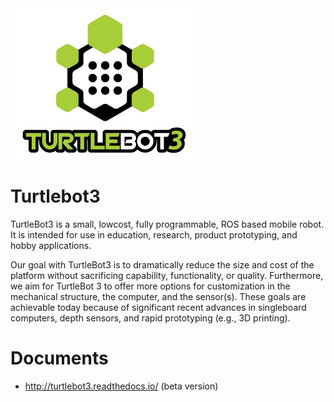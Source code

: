 <img src="https://raw.githubusercontent.com/ROBOTIS-GIT/ROBOTIS-Documents/master/wiki-images/Turtlebot3/Turtlebot3_logo.jpg" width="300">

# Turtlebot3

TurtleBot3 is a small, low­cost, fully programmable, ROS­ based mobile robot. It is intended for use in education, research, product prototyping, and hobby applications.

Our goal with TurtleBot3 is to dramatically reduce the size and cost of the platform without sacrificing capability, functionality, or quality. Furthermore, we aim for TurtleBot 3 to offer more options for customization in the mechanical structure, the computer, and the sensor(s). These goals are achievable today because of significant recent advances in single­board computers, depth sensors, and rapid prototyping (e.g., 3­D printing).

# Documents

- http://turtlebot3.readthedocs.io/ (beta version)
